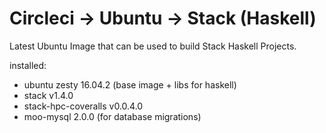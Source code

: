 
# Circleci -> Ubuntu ->  Stack (Haskell)

Latest Ubuntu Image that can be used to build Stack Haskell Projects.

installed:

* ubuntu zesty 16.04.2 (base image + libs for haskell)
* stack v1.4.0
* stack-hpc-coveralls v0.0.4.0
* moo-mysql 2.0.0 (for database migrations)